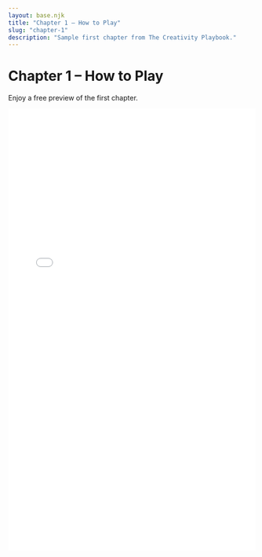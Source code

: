 ```yaml
---
layout: base.njk
title: "Chapter 1 – How to Play"
slug: "chapter-1"
description: "Sample first chapter from The Creativity Playbook."
---
```


# Chapter 1 – How to Play

Enjoy a free preview of the first chapter.

<iframe src="/assets/pdf/chapter1-how-to-play.pdf" width="100%" height="900px" style="border:none;">
  <p>Your browser doesn't support PDF embedding. <a href="/assets/pdf/chapter1-how-to-play.pdf">Download the PDF.</a></p>
</iframe> 